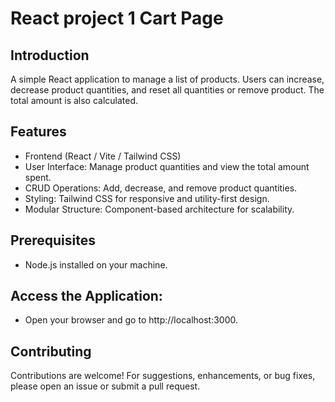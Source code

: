 # React project 1 Cart Page 

## Introduction
A simple React application to manage a list of products. Users can increase, decrease product quantities, and reset all quantities or  remove product. The total amount  is also calculated.

## Features

- Frontend (React / Vite / Tailwind CSS)
- User Interface: Manage product quantities and view the total amount spent.
- CRUD Operations: Add, decrease, and remove product quantities.
- Styling: Tailwind CSS for responsive and utility-first design.
- Modular Structure: Component-based architecture for scalability.

 
## Prerequisites
- Node.js installed on your machine.

## Access the Application:
- Open your browser and go to http://localhost:3000.

## Contributing

Contributions are welcome! For suggestions, enhancements, or bug fixes, please open an issue or submit a pull request.

